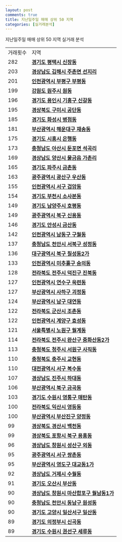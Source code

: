 ```yaml
---
layout: post
comments: true
title: 지난일주일 매매 상위 50 지역
categories: [실거래분석]
---
```


지난일주일 매매 상위 50 지역 실거래 분석

<table>
  <tr>
    <td>거래횟수</td>
    <td>지역</td>
  </tr>

  <tr>
    <td>282</td>
    <td colspan="4" style="font-weight: bold;"><a href="/실거래가/2021/05/12/41220.html">경기도 평택시 신장동</a></td>
  </tr>

  <tr>
    <td>203</td>
    <td colspan="4" style="font-weight: bold;"><a href="/실거래가/2021/05/12/48250.html">경상남도 김해시 주촌면 선지리</a></td>
  </tr>

  <tr>
    <td>201</td>
    <td colspan="4" style="font-weight: bold;"><a href="/실거래가/2021/05/12/28237.html">인천광역시 부평구 부평동</a></td>
  </tr>

  <tr>
    <td>199</td>
    <td colspan="4" style="font-weight: bold;"><a href="/실거래가/2021/05/12/42130.html">강원도 원주시 원동</a></td>
  </tr>

  <tr>
    <td>196</td>
    <td colspan="4" style="font-weight: bold;"><a href="/실거래가/2021/05/12/41463.html">경기도 용인시 기흥구 신갈동</a></td>
  </tr>

  <tr>
    <td>195</td>
    <td colspan="4" style="font-weight: bold;"><a href="/실거래가/2021/05/12/47190.html">경상북도 구미시 공단동</a></td>
  </tr>

  <tr>
    <td>185</td>
    <td colspan="4" style="font-weight: bold;"><a href="/실거래가/2021/05/12/41590.html">경기도 화성시 병점동</a></td>
  </tr>

  <tr>
    <td>181</td>
    <td colspan="4" style="font-weight: bold;"><a href="/실거래가/2021/05/12/26350.html">부산광역시 해운대구 재송동</a></td>
  </tr>

  <tr>
    <td>175</td>
    <td colspan="4" style="font-weight: bold;"><a href="/실거래가/2021/05/12/41390.html">경기도 시흥시 은행동</a></td>
  </tr>

  <tr>
    <td>173</td>
    <td colspan="4" style="font-weight: bold;"><a href="/실거래가/2021/05/12/44200.html">충청남도 아산시 둔포면 석곡리</a></td>
  </tr>

  <tr>
    <td>169</td>
    <td colspan="4" style="font-weight: bold;"><a href="/실거래가/2021/05/12/48330.html">경상남도 양산시 물금읍 가촌리</a></td>
  </tr>

  <tr>
    <td>165</td>
    <td colspan="4" style="font-weight: bold;"><a href="/실거래가/2021/05/12/41480.html">경기도 파주시 금촌동</a></td>
  </tr>

  <tr>
    <td>163</td>
    <td colspan="4" style="font-weight: bold;"><a href="/실거래가/2021/05/12/29200.html">광주광역시 광산구 우산동</a></td>
  </tr>

  <tr>
    <td>155</td>
    <td colspan="4" style="font-weight: bold;"><a href="/실거래가/2021/05/12/28260.html">인천광역시 서구 검암동</a></td>
  </tr>

  <tr>
    <td>154</td>
    <td colspan="4" style="font-weight: bold;"><a href="/실거래가/2021/05/12/41190.html">경기도 부천시 소사본동</a></td>
  </tr>

  <tr>
    <td>149</td>
    <td colspan="4" style="font-weight: bold;"><a href="/실거래가/2021/05/12/41360.html">경기도 남양주시 호평동</a></td>
  </tr>

  <tr>
    <td>149</td>
    <td colspan="4" style="font-weight: bold;"><a href="/실거래가/2021/05/12/29170.html">광주광역시 북구 신용동</a></td>
  </tr>

  <tr>
    <td>146</td>
    <td colspan="4" style="font-weight: bold;"><a href="/실거래가/2021/05/12/41550.html">경기도 안성시 금산동</a></td>
  </tr>

  <tr>
    <td>142</td>
    <td colspan="4" style="font-weight: bold;"><a href="/실거래가/2021/05/12/28200.html">인천광역시 남동구 구월동</a></td>
  </tr>

  <tr>
    <td>137</td>
    <td colspan="4" style="font-weight: bold;"><a href="/실거래가/2021/05/12/44133.html">충청남도 천안시 서북구 성정동</a></td>
  </tr>

  <tr>
    <td>136</td>
    <td colspan="4" style="font-weight: bold;"><a href="/실거래가/2021/05/12/27230.html">대구광역시 북구 칠성동2가</a></td>
  </tr>

  <tr>
    <td>133</td>
    <td colspan="4" style="font-weight: bold;"><a href="/실거래가/2021/05/12/28177.html">인천광역시 미추홀구 숭의동</a></td>
  </tr>

  <tr>
    <td>128</td>
    <td colspan="4" style="font-weight: bold;"><a href="/실거래가/2021/05/12/45113.html">전라북도 전주시 덕진구 진북동</a></td>
  </tr>

  <tr>
    <td>127</td>
    <td colspan="4" style="font-weight: bold;"><a href="/실거래가/2021/05/12/28185.html">인천광역시 연수구 옥련동</a></td>
  </tr>

  <tr>
    <td>127</td>
    <td colspan="4" style="font-weight: bold;"><a href="/실거래가/2021/05/12/26380.html">부산광역시 사하구 괴정동</a></td>
  </tr>

  <tr>
    <td>124</td>
    <td colspan="4" style="font-weight: bold;"><a href="/실거래가/2021/05/12/26290.html">부산광역시 남구 대연동</a></td>
  </tr>

  <tr>
    <td>122</td>
    <td colspan="4" style="font-weight: bold;"><a href="/실거래가/2021/05/12/45130.html">전라북도 군산시 조촌동</a></td>
  </tr>

  <tr>
    <td>122</td>
    <td colspan="4" style="font-weight: bold;"><a href="/실거래가/2021/05/12/28245.html">인천광역시 계양구 효성동</a></td>
  </tr>

  <tr>
    <td>121</td>
    <td colspan="4" style="font-weight: bold;"><a href="/실거래가/2021/05/12/11350.html">서울특별시 노원구 월계동</a></td>
  </tr>

  <tr>
    <td>114</td>
    <td colspan="4" style="font-weight: bold;"><a href="/실거래가/2021/05/12/45111.html">전라북도 전주시 완산구 중화산동2가</a></td>
  </tr>

  <tr>
    <td>113</td>
    <td colspan="4" style="font-weight: bold;"><a href="/실거래가/2021/05/12/43112.html">충청북도 청주시 서원구 사직동</a></td>
  </tr>

  <tr>
    <td>110</td>
    <td colspan="4" style="font-weight: bold;"><a href="/실거래가/2021/05/12/43130.html">충청북도 충주시 교현동</a></td>
  </tr>

  <tr>
    <td>110</td>
    <td colspan="4" style="font-weight: bold;"><a href="/실거래가/2021/05/12/30170.html">대전광역시 서구 복수동</a></td>
  </tr>

  <tr>
    <td>107</td>
    <td colspan="4" style="font-weight: bold;"><a href="/실거래가/2021/05/12/48170.html">경상남도 진주시 하대동</a></td>
  </tr>

  <tr>
    <td>106</td>
    <td colspan="4" style="font-weight: bold;"><a href="/실거래가/2021/05/12/26320.html">부산광역시 북구 금곡동</a></td>
  </tr>

  <tr>
    <td>103</td>
    <td colspan="4" style="font-weight: bold;"><a href="/실거래가/2021/05/12/41117.html">경기도 수원시 영통구 매탄동</a></td>
  </tr>

  <tr>
    <td>100</td>
    <td colspan="4" style="font-weight: bold;"><a href="/실거래가/2021/05/12/45140.html">전라북도 익산시 영등동</a></td>
  </tr>

  <tr>
    <td>100</td>
    <td colspan="4" style="font-weight: bold;"><a href="/실거래가/2021/05/12/26230.html">부산광역시 부산진구 양정동</a></td>
  </tr>

  <tr>
    <td>99</td>
    <td colspan="4" style="font-weight: bold;"><a href="/실거래가/2021/05/12/47290.html">경상북도 경산시 백천동</a></td>
  </tr>

  <tr>
    <td>99</td>
    <td colspan="4" style="font-weight: bold;"><a href="/실거래가/2021/05/12/47113.html">경상북도 포항시 북구 용흥동</a></td>
  </tr>

  <tr>
    <td>96</td>
    <td colspan="4" style="font-weight: bold;"><a href="/실거래가/2021/05/12/48123.html">경상남도 창원시 성산구 외동</a></td>
  </tr>

  <tr>
    <td>95</td>
    <td colspan="4" style="font-weight: bold;"><a href="/실거래가/2021/05/12/29140.html">광주광역시 서구 쌍촌동</a></td>
  </tr>

  <tr>
    <td>95</td>
    <td colspan="4" style="font-weight: bold;"><a href="/실거래가/2021/05/12/26200.html">부산광역시 영도구 대교동1가</a></td>
  </tr>

  <tr>
    <td>92</td>
    <td colspan="4" style="font-weight: bold;"><a href="/실거래가/2021/05/12/48310.html">경상남도 거제시 수월동</a></td>
  </tr>

  <tr>
    <td>91</td>
    <td colspan="4" style="font-weight: bold;"><a href="/실거래가/2021/05/12/41370.html">경기도 오산시 부산동</a></td>
  </tr>

  <tr>
    <td>90</td>
    <td colspan="4" style="font-weight: bold;"><a href="/실거래가/2021/05/12/48125.html">경상남도 창원시 마산합포구 월남동1가</a></td>
  </tr>

  <tr>
    <td>90</td>
    <td colspan="4" style="font-weight: bold;"><a href="/실거래가/2021/05/12/44131.html">충청남도 천안시 동남구 원성동</a></td>
  </tr>

  <tr>
    <td>90</td>
    <td colspan="4" style="font-weight: bold;"><a href="/실거래가/2021/05/12/41287.html">경기도 고양시 일산서구 일산동</a></td>
  </tr>

  <tr>
    <td>89</td>
    <td colspan="4" style="font-weight: bold;"><a href="/실거래가/2021/05/12/41150.html">경기도 의정부시 신곡동</a></td>
  </tr>

  <tr>
    <td>89</td>
    <td colspan="4" style="font-weight: bold;"><a href="/실거래가/2021/05/12/41113.html">경기도 수원시 권선구 세류동</a></td>
  </tr>

</table>
